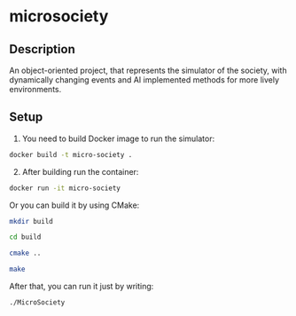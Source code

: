 # microsociety

## Description

An object-oriented project, that represents the simulator of the society, with dynamically changing events and AI implemented methods for more lively environments.

## Setup

1. You need to build Docker image to run the simulator:

```bash
docker build -t micro-society .
```

2. After building run the container:

```bash
docker run -it micro-society
```

Or you can build it by using CMake:

```bash
mkdir build
```

```bash
cd build
```

```bash
cmake ..
```

```bash
make
```

After that, you can run it just by writing:

```bash
./MicroSociety
```
